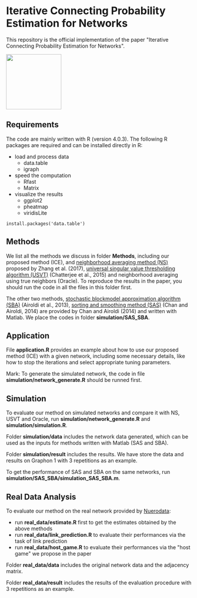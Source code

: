 # Iterative Connecting Probability Estimation for Networks

This repository is the official implementation of the paper "Iterative Connecting Probability Estimation for Networks".

<img width="150" height="150" src="https://github.com/sivayu47/ICE/blob/main/ICE.png"/>

## Requirements

The code are mainly written with R (version 4.0.3). The following R packages are required and can be installed directly in R:

- load and process data
  - data.table
  - igraph
- speed the computation
  - Rfast 
  - Matrix
- visualize the results
  - ggplot2 
  - pheatmap
  - viridisLite

```setup
install.packages('data.table')
```

## Methods

We list all the methods we discuss in folder **Methods**, including our proposed method (ICE), and
[neighborhood averaging method (NS)](http://dept.stat.lsa.umich.edu/~jizhu/pubs/Zhang-Biometrika17.pdf) proposed by
Zhang et al. (2017),
[universal singular value thresholding algorithm (USVT)](https://arxiv.org/pdf/1212.1247.pdf) (Chatterjee et al., 2015)
and neighborhood averaging using true neighbors (Oracle).
To reproduce the results in the paper, you should run the code in all the files
in this folder first.

The other two methods, [stochastic blockmodel approximation algorithm (SBA)](https://papers.nips.cc/paper/2013/file/b7b16ecf8ca53723593894116071700c-Paper.pdf) (Airoldi et al., 2013), [sorting and smoothing method (SAS)](https://scholar.harvard.edu/files/stanleychan/files/chan_airoldi_2014_0.pdf) (Chan and Airoldi, 2014)
are provided by Chan and Airoldi (2014) and written with Matlab.
We place the codes in folder **simulation/SAS_SBA**.

## Application

File **application.R** provides an example about how to use our proposed method (ICE) with a given network, including some necessary details, like 
how to stop the iterations and select appropriate tuning parameters.

Mark: To generate the simulated network, the code in file **simulation/network_generate.R** should be runned first.

## Simulation

To evaluate our method on simulated networks and compare it with NS, USVT and Oracle, run **simulation/network_generate.R** and **simulation/simulation.R**.

Folder **simulation/data** includes the network data generated, which can be used as the inputs for methods written with Matlab (SAS and SBA). 

Folder **simulation/result** includes the results. We have store the data and results on Graphon 1 with 3 repetitions as an example.

To get the performance of SAS and SBA on the same networks, run **simulation/SAS_SBA/simulation_SAS_SBA.m**.

## Real Data Analysis

To evaluate our method on the real network provided by [Nuerodata](http://mrneurodata.s3-website-us-east-1.amazonaws.com/BNU3/ndmg_0-0-48/graphs/DS00350/sub-0027055_ses-1_dwi_DS00350.gpickle):

- run **real_data/estimate.R** first to get the estimates obtained by the above methods
- run **real_data/link_prediction.R** to evaluate their performances via the task of link prediction
- run **real_data/host_game.R** to evaluate their performances via the "host game" we propose in the paper

Folder **real_data/data** includes the original network data and the adjacency matrix. 

Folder **real_data/result** includes the results of the evaluation procedure with 3 repetitions as an example.
